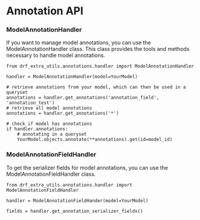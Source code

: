 # Annotation API


### ModelAnnotationHandler

If you want to manage model annotations, you can use the ModelAnnotationHandler class. This class provides the tools and 
methods necessary to handle model annotations.

```.py3
from drf_extra_utils.annotations.handler import ModelAnnotationHandler

handler = ModelAnnotationHandler(model=YourModel)

# retrieve annotations from your model, which can then be used in a queryset
annotations = handler.get_annotations('annotation_field', 'annotation_test')
# retrieve all model annotations
annotations = handler.get_annotations('*')

# check if model has annotations
if handler.annotations:
    # annotating in a queryset
    YourModel.objects.annotate(**annotations).get(id=model_id)

```

### ModelAnnotationFieldHandler

To get the serializer fields for model annotations, you can use the ModelAnnotationFieldHandler class.

```.py3
from drf_extra_utils.annotations.handler import ModelAnnotationFieldHandler

handler = ModelAnnotationFieldHander(model=YourModel)

fields = handler.get_annotation_serializer_fields()

```